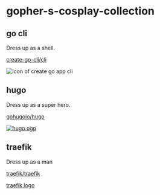 # gopher-s-cosplay-collection

## go cli

Dress up as a shell.

[create-go-cli/cli](https://github.com/create-go-app/cli)

![icon of create go app cli](https://raw.githubusercontent.com/create-go-app/cli/master/.github/images/cgapp_logo%402x.png)

## hugo

Dress up as a super hero.

[gohugoio/hugo](https://github.com/gohugoio/hugo)

[![hugo ogp](https://repository-images.githubusercontent.com/11180687/9d3d8200-abf2-11e9-803c-4cdfde0d22e5)](https://github.com/gohugoio/hugo)

## traefik

Dress up as a man

[traefik/traefik](https://github.com/traefik/traefik)

[traefik logo](https://github.com/traefik/traefik/blob/master/docs/content/assets/img/traefik.logo.png)

